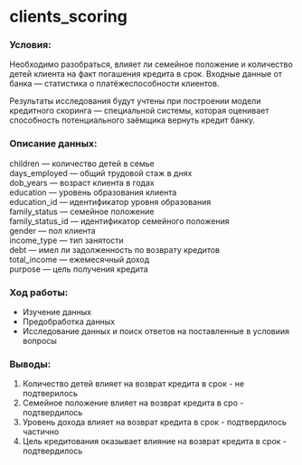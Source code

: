 # clients_scoring

### Условия:
Необходимо разобраться, влияет ли семейное положение и количество детей клиента на факт погашения кредита в срок. Входные данные от банка — статистика о платёжеспособности клиентов.

Результаты исследования будут учтены при построении модели кредитного скоринга — специальной системы, которая оценивает способность потенциального заёмщика вернуть кредит банку.

### Описание данных:
children — количество детей в семье  
days_employed — общий трудовой стаж в днях  
dob_years — возраст клиента в годах  
education — уровень образования клиента  
education_id — идентификатор уровня образования  
family_status — семейное положение  
family_status_id — идентификатор семейного положения  
gender — пол клиента  
income_type — тип занятости  
debt — имел ли задолженность по возврату кредитов  
total_income — ежемесячный доход  
purpose — цель получения кредита

### Ход работы:
- Изучение данных
- Предобработка данных
- Исследование данных и поиск ответов на поставленные в условиия вопросы

### Выводы:
1) Количество детей влияет на возврат кредита в срок - не подтверилось
2) Семейное положение влияет на возврат кредита в сро - подтвердилось
3) Уровень дохода влияет на возврат кредита в срок - подтвердилось частично
4) Цель кредитования оказывает влияние на возврат кредита в срок - подтвердилось
